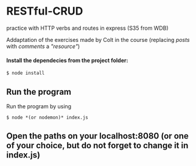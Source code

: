 # RESTful-CRUD
practice with HTTP verbs and routes in express (S35 from WDB)

Addaptation of the exercises made by Colt in the course (replacing *posts* with *comments* a *"resource"*)

#### Install the dependecies from the project folder:
```
$ node install
```

## Run the program 
Run the program by using
```
$ node *(or nodemon)* index.js 
```

## Open the paths on your localhost:8080 (or one of your choice, but do not forget to change it in __index.js__)
